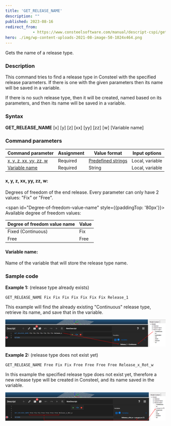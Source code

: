 ```yaml
---
title: 'GET_RELEASE_NAME'
description: ""
published: 2023-08-16
redirect_from: 
            - https://www.consteelsoftware.com/manual/descript-cspi/get_release_name/
hero: ./img/wp-content-uploads-2021-08-image-50-1024x464.png
---
```


Gets the name of a release type.

### Description

This command tries to find a release type in Consteel with the specified release parameters. If there is one with the given parameters then its name will be saved in a variable.

If there is no such release type, then it will be created, named based on its parameters, and then its name will be saved in a variable.

### Syntax

**GET_RELEASE_NAME** \[x] \[y] \[z] \[xx] \[yy] \[zz] \[w] [Variable name]

### Command parameters

| **Command parameter**                             | **Assignment** | **Value format**                                    | **Input options** |
| ------------------------------------------------- | -------------- | --------------------------------------------------- | ----------------- |
| [x, y, z, xx, yy, zz, w](#x-y-z-xx-yy-zz-w)       | Required       | [Predefined strings](#Degree-of-freedom-value-name) | Local, variable   |
| [Variable name](#variable-name)                   | Required       | String                                              | Local, variable   |

#### x, y, z, xx, yy, zz, w:
Degrees of freedom of the end release. Every parameter can only have 2 values: "Fix" or "Free".

<span id="Degree-of-freedom-value-name" style={{paddingTop: '80px'}}> Available degree of freedom values: </span>
<div style={{paddingBottom: '20px'}}> </div>

| **Degree of freedom value name** | **Value** |
| -------------------------------- | --------- |
| Fixed (Continuous)               | Fix       |
| Free                             | Free      |

#### Variable name:
Name of the variable that will store the release type name.

### Sample code

**Example 1:** (release type already exists)

```
GET_RELEASE_NAME Fix Fix Fix Fix Fix Fix Fix Release_1
```

This example will find the already existing "Continuous" release type, retrieve its name, and save that in the variable.

[![](./img/Get_Release_Name_Fig_01_v01.png)](./img/Get_Release_Name_Fig_01_v01.png)

**Example 2:** (release type does not exist yet)

```
GET_RELEASE_NAME Free Fix Fix Free Free Free Free Release_x_Rot_w
```

In this example the specified release type does not exist yet, therefore a new release type will be created in Consteel, and its name saved in the variable.

[![](./img/Get_Release_Name_Fig_02_v01.png)](./img/Get_Release_Name_Fig_02_v01.png)

